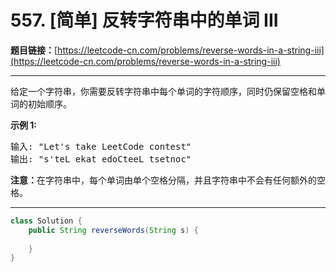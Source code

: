 # 557. [简单] 反转字符串中的单词 III

**题目链接：**[https://leetcode-cn.com/problems/reverse-words-in-a-string-iii](https://leetcode-cn.com/problems/reverse-words-in-a-string-iii)

---

<div class="content__1Y2H">
 <div class="notranslate">
  <p>给定一个字符串，你需要反转字符串中每个单词的字符顺序，同时仍保留空格和单词的初始顺序。</p> 
  <p><strong>示例&nbsp;1:</strong></p> 
  <pre class="language-text">输入: "Let's take LeetCode contest"
输出: "s'teL ekat edoCteeL tsetnoc"<strong><strong><strong>&nbsp;</strong></strong></strong>
</pre> 
  <p><strong><strong><strong><strong>注意：</strong></strong></strong></strong>在字符串中，每个单词由单个空格分隔，并且字符串中不会有任何额外的空格。</p> 
 </div>
</div>

---

```java
class Solution {
    public String reverseWords(String s) {
        
    }
}
```